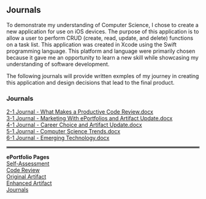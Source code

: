 ## Journals

To demonstrate my understanding of Computer Science, I chose to create a new application for use on iOS devices. The purpose of this application is to allow a user to perform CRUD (create, read, update, and delete) functions on a task list. This application was created in Xcode using the Swift programming language. This platform and language were primarily chosen because it gave me an opportunity to learn a new skill while showcasing my understanding of software development.

The following journals will provide written exmples of my journey in creating this application and design decisions that lead to the final product.

### Journals
[2-1 Journal - What Makes a Productive Code Review.docx](https://github.com/Dustin-SNHU/Dustin-SNHU.github.io/files/8104635/2-1.Journal.-.What.Makes.a.Productive.Code.Review.docx)<br>
[3-1 Journal - Marketing With ePortfolios and Artifact Update.docx](https://github.com/Dustin-SNHU/Dustin-SNHU.github.io/files/8104638/3-1.Journal.-.Marketing.With.ePortfolios.and.Artifact.Update.docx)<br>
[4-1 Journal - Career Choice and Artifact Update.docx](https://github.com/Dustin-SNHU/Dustin-SNHU.github.io/files/8104639/4-1.Journal.-.Career.Choice.and.Artifact.Update.docx)<br>
[5-1 Journal - Computer Science Trends.docx](https://github.com/Dustin-SNHU/Dustin-SNHU.github.io/files/8104641/5-1.Journal.-.Computer.Science.Trends.docx)<br>
[6-1 Journal - Emerging Technology.docx](https://github.com/Dustin-SNHU/Dustin-SNHU.github.io/files/8104642/6-1.Journal.-.Emerging.Technology.docx)

<hr style="border:2px solid gray">

**ePortfolio Pages**<br>
[Self-Assessment](https://dustin-snhu.github.io)<br>
[Code Review](https://dustin-snhu.github.io/code_review)<br>
[Original Artifact](https://dustin-snhu.github.io/original_artifact)<br>
[Enhanced Artifact](https://dustin-snhu.github.io/enhanced_artifact)<br>
[Journals](https://dustin-snhu.github.io/journals)
